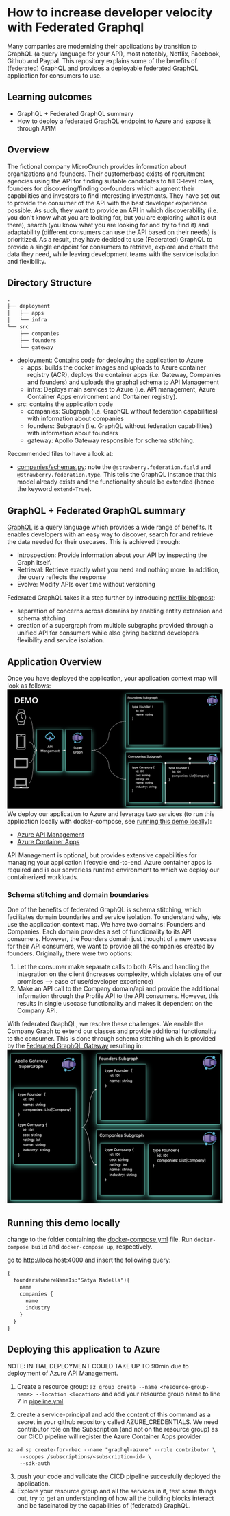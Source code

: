 # How to increase developer velocity with Federated Graphql

Many companies are modernizing their applications by transition to GraphQL (a query language for your API), most noteably, Netflix, Facebook, Github and Paypal. This repository explains some of the benefits of (federated) GraphQL and provides a deployable federated GraphQL application for consumers to use.

## Learning outcomes

- GraphQL + Federated GraphQL summary
- How to deploy a federated GraphQL endpoint to Azure and expose it through APIM

## Overview

The fictional company MicroCrunch provides information about organizations and founders.
Their customerbase exists of recruitment agencies using the API for finding suitable candidates to fill C-level roles, founders for discovering/finding co-founders which augment their capabilities and investors to find interesting investments. They have set out to provide the consumer of the API with the best developer experience possible. As such, they want to provide an API in which discoverability (i.e. you don't know what you are looking for, but you are exploring what is out there), search (you know what you are looking for and try to find it) and adaptability (different consumers can use the API based on their needs) is prioritized. As a result, they have decided to use (Federated) GraphQL to provide a single endpoint for consumers to retrieve, explore and create the data they need, while leaving development teams with the service isolation and flexibility.

## Directory Structure

```
.
├── deployment
│   ├── apps
│   └── infra
└── src
    ├── companies
    ├── founders
    └── gateway

```

- deployment: Contains code for deploying the application to Azure
  - apps: builds the docker images and uploads to Azure container registry (ACR), deploys the container apps (i.e. Gateway, Companies and founders) and uploads the graphql schema to API Management
  - infra: Deploys main services to Azure (i.e. API management, Azure Container Apps environment and Container registry).
- src: contains the application code
  - companies: Subgraph (i.e. GraphQL without federation capabilities) with information about companies
  - founders: Subgraph (i.e. GraphQL without federation capabilities) with information about founders
  - gateway: Apollo Gateway responsible for schema stitching.

Recommended files to have a look at:

- [companies/schemas.py](./src/companies/schemas.py): note the `@strawberry.federation.field` and `@strawberry.federation.type`. This tells the GraphQL instance that this model already exists and the functionality should be extended (hence the keyword `extend=True`).

## GraphQL + Federated GraphQL summary

[GraphQL](https://graphql.org/) is a query language which provides a wide range of benefits. It enables developers with an easy way to discover, search for and retrieve the data needed for their usecases. This is achieved through:

- Introspection: Provide information about your API by inspecting the Graph itself.
- Retrieval: Retrieve exactly what you need and nothing more. In addition, the query reflects the response
- Evolve: Modify APIs over time without versioning

Federated GraphQL takes it a step further by introducing [netflix-blogpost](https://netflixtechblog.com/how-netflix-scales-its-api-with-graphql-federation-part-1-ae3557c187e2):

- separation of concerns across domains by enabling entity extension and schema stitching.
- creation of a supergraph from multiple subgraphs provided through a unified API for consumers while also giving backend developers flexibility and service isolation.

## Application Overview

Once you have deployed the application, your application context map will look as follows:
![context map](./assets/context_map.png)
We deploy our application to Azure and leverage two services (to run this application locally with docker-compose, see [running this demo locally](#running-this-demo-locally)):

- [Azure API Management](https://azure.microsoft.com/en-us/services/api-management/#overview)
- [Azure Container Apps](https://azure.microsoft.com/en-us/services/container-apps/)

API Management is optional, but provides extensive capabilities for managing your application lifecycle end-to-end. Azure container apps is required and is our serverless runtime environment to which we deploy our containerized workloads.

### Schema stitching and domain boundaries

One of the benefits of federated GraphQL is schema stitching, which facilitates domain boundaries and service isolation. To understand why, lets use the application context map. We have two domains: Founders and Companies. Each domain provides a set of functionality to its API consumers. However, the Founders domain just thought of a new usecase for their API consumers, we want to provide all the companies created by founders. Originally, there were two options:

1. Let the consumer make separate calls to both APIs and handling the integration on the client (increases complexity, which violates one of our promises --> ease of use/developer experience)
2. Make an API call to the Company domain/api and provide the additional information through the Profile API to the API consumers. However, this results in single usecase functionality and makes it dependent on the Company API.

With federated GraphQL, we resolve these challenges. We enable the Company Graph to extend our classes and provide additional functionality to the consumer. This is done through schema stitching which is provided by the [Federated GraphQL Gateway](https://www.apollographql.com/docs/federation/) resulting in: ![Figure 2](./assets/schema_stitching.png)

## Running this demo locally

change to the folder containing the [docker-compose.yml](./src/docker-compose.yml) file. Run `docker-compose build` and `docker-compose up`, respectively.

go to http://localhost:4000 and insert the following query:

```
{
  founders(whereNameIs:"Satya Nadella"){
    name
    companies {
      name
      industry
    }
  }
}

```

## Deploying this application to Azure

NOTE: INITIAL DEPLOYMENT COULD TAKE UP TO 90min due to deployment of Azure API Management.


1. Create a resource group:
   `az group create --name <resource-group-name> --location <location>` and add your resource group name to line 7 in [pipeline.yml](./.github/workflows/pipeline.yml)

2. create a service-principal and add the content of this command as a secret in your github
   repository called AZURE_CREDENTIALS. We need contributor role on the Subscription (and not on the resource group) as our CICD pipeline will register the Azure Container Apps provider

```
az ad sp create-for-rbac --name "graphql-azure" --role contributor \
    --scopes /subscriptions/<subscription-id> \
    --sdk-auth
```

3. push your code and validate the CICD pipeline succesfully deployed the application.
4. Explore your resource group and all the services in it, test some things out, try to get an understanding of how all the building blocks interact and be fascinated by the capabilities of (federated) GraphQL.
